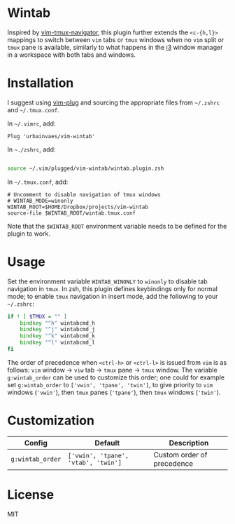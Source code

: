 # Wintab

Inspired by [vim-tmux-navigator](https://github.com/christoomey/vim-tmux-navigator),
this plugin further extends the `<c-{h,l}>` mappings to switch between `vim` tabs or `tmux` windows when no `vim` split or `tmux` pane is available,
similarly to what happens in the [i3](https://i3wm.org) window manager in a workspace with both tabs and windows.

# Installation

I suggest using [vim-plug](https://github.com/junegunn/vim-plug)
and sourcing the appropriate files from `~/.zshrc` and `~/.tmux.conf`.

In `~/.vimrc`, add:
```vim
Plug 'urbainvaes/vim-wintab'
```
In `~./zshrc`, add:
```zsh

source ~/.vim/plugged/vim-wintab/wintab.plugin.zsh
```
In `~/.tmux.conf`, add:
```tmux
# Uncomment to disable navigation of tmux windows
# WINTAB_MODE=winonly
WINTAB_ROOT=$HOME/Dropbox/projects/vim-wintab
source-file $WINTAB_ROOT/wintab.tmux.conf
```
Note that the `$WINTAB_ROOT` environment variable needs to be defined for the plugin to work.

# Usage

Set the environment variable `WINTAB_WINONLY` to `winonly` to disable tab navigation in `tmux`.
In zsh, this plugin defines keybindings only for normal mode;
to enable `tmux` navigation in insert mode,
add the following to your `~/.zshrc`:
```zsh
if ! [ $TMUX = "" ]
    bindkey "^h" wintabcmd_h
    bindkey "^j" wintabcmd_j
    bindkey "^k" wintabcmd_k
    bindkey "^l" wintabcmd_l
fi
```
The order of precedence when `<ctrl-h>` or `<ctrl-l>` is issued from `vim` is as follows:
`vim` window → `viw` tab → `tmux` pane → `tmux` window.
The variable `g:wintab_order` can be used to customize this order;
one could for example set `g:wintab_order` to `['vwin', 'tpane', 'twin']`,
to give priority to `vim` windows (`'vwin'`), then `tmux` panes (`'tpane'`), then `tmux` windows (`'twin'`).

# Customization

| Config           | Default                             | Description                |
| ------           | -------                             | -----------                |
| `g:wintab_order` | `['vwin', 'tpane', 'vtab', 'twin']` | Custom order of precedence |

# License

MIT
